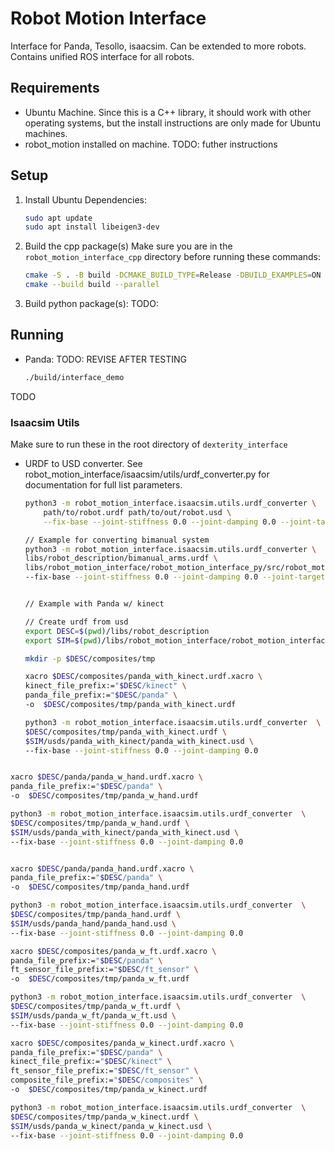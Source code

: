 # Robot Motion Interface
Interface for Panda, Tesollo, isaacsim. Can be extended to more robots. Contains unified ROS interface for all robots.

## Requirements
* Ubuntu Machine. Since this is a C++ library, it should work with other operating systems, but the install instructions are only made for Ubuntu machines.
* robot_motion installed on machine. TODO: futher instructions

## Setup
1. Install Ubuntu Dependencies:
    ```bash
    sudo apt update
    sudo apt install libeigen3-dev
    ```

2. Build the cpp package(s)
    Make sure you are in the `robot_motion_interface_cpp` directory before running these commands:
    ```bash
    cmake -S . -B build -DCMAKE_BUILD_TYPE=Release -DBUILD_EXAMPLES=ON
    cmake --build build --parallel
    ```
3. Build python package(s):
TODO:

## Running
* Panda: TODO: REVISE AFTER TESTING
    ```bash
    ./build/interface_demo
    ```
TODO

### Isaacsim Utils
Make sure to run these in the root directory of `dexterity_interface`

* URDF to USD converter. See robot_motion_interface/isaacsim/utils/urdf_converter.py for documentation for full list parameters.

    ```bash
    python3 -m robot_motion_interface.isaacsim.utils.urdf_converter \
        path/to/robot.urdf path/to/out/robot.usd \
        --fix-base --joint-stiffness 0.0 --joint-damping 0.0 --joint-target-type none 

    // Example for converting bimanual system
    python3 -m robot_motion_interface.isaacsim.utils.urdf_converter \
    libs/robot_description/bimanual_arms.urdf \
    libs/robot_motion_interface/robot_motion_interface_py/src/robot_motion_interface/isaacsim/usds/bimanual_arm/bimanual_arms.usd \
    --fix-base --joint-stiffness 0.0 --joint-damping 0.0 --joint-target-type none 


    // Example with Panda w/ kinect

    // Create urdf from usd
    export DESC=$(pwd)/libs/robot_description
    export SIM=$(pwd)/libs/robot_motion_interface/robot_motion_interface_py/src/robot_motion_interface/isaacsim/

    mkdir -p $DESC/composites/tmp

    xacro $DESC/composites/panda_with_kinect.urdf.xacro \
    kinect_file_prefix:="$DESC/kinect" \
    panda_file_prefix:="$DESC/panda" \
    -o  $DESC/composites/tmp/panda_with_kinect.urdf

    python3 -m robot_motion_interface.isaacsim.utils.urdf_converter  \
    $DESC/composites/tmp/panda_with_kinect.urdf \
    $SIM/usds/panda_with_kinect/panda_with_kinect.usd \
    --fix-base --joint-stiffness 0.0 --joint-damping 0.0
    ```


```bash

xacro $DESC/panda/panda_w_hand.urdf.xacro \
panda_file_prefix:="$DESC/panda" \
-o  $DESC/composites/tmp/panda_w_hand.urdf

python3 -m robot_motion_interface.isaacsim.utils.urdf_converter  \
$DESC/composites/tmp/panda_w_hand.urdf \
$SIM/usds/panda_with_kinect/panda_with_kinect.usd \
--fix-base --joint-stiffness 0.0 --joint-damping 0.0
```


```bash

xacro $DESC/panda/panda_hand.urdf.xacro \
panda_file_prefix:="$DESC/panda" \
-o  $DESC/composites/tmp/panda_hand.urdf

python3 -m robot_motion_interface.isaacsim.utils.urdf_converter  \
$DESC/composites/tmp/panda_hand.urdf \
$SIM/usds/panda_hand/panda_hand.usd \
--fix-base --joint-stiffness 0.0 --joint-damping 0.0
```


```bash
xacro $DESC/composites/panda_w_ft.urdf.xacro \
panda_file_prefix:="$DESC/panda" \
ft_sensor_file_prefix:="$DESC/ft_sensor" \
-o  $DESC/composites/tmp/panda_w_ft.urdf

python3 -m robot_motion_interface.isaacsim.utils.urdf_converter  \
$DESC/composites/tmp/panda_w_ft.urdf \
$SIM/usds/panda_w_ft/panda_w_ft.usd \
--fix-base --joint-stiffness 0.0 --joint-damping 0.0
```


```bash
xacro $DESC/composites/panda_w_kinect.urdf.xacro \
panda_file_prefix:="$DESC/panda" \
kinect_file_prefix:="$DESC/kinect" \
ft_sensor_file_prefix:="$DESC/ft_sensor" \
composite_file_prefix:="$DESC/composites" \
-o  $DESC/composites/tmp/panda_w_kinect.urdf

python3 -m robot_motion_interface.isaacsim.utils.urdf_converter  \
$DESC/composites/tmp/panda_w_kinect.urdf \
$SIM/usds/panda_w_kinect/panda_w_kinect.usd \
--fix-base --joint-stiffness 0.0 --joint-damping 0.0
```